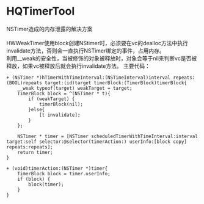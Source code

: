 # HQTimerTool
NSTimer造成的内存泄露的解决方案</br></br>
HWWeakTimer使用block创建NStimer时，必须要在vc的dealloc方法中执行invalidate方法，否则会一直执行NSTimer绑定的事件，占用内存。</br>
利用__weak的安全性，当被修饰的对象被释放时，对象会等于nil来判断vc是否被释放，如果vc被释放后就会执行invalidate方法。
主要代码：
```
+ (NSTimer *)hTimerWithTimeInterval:(NSTimeInterval)interval repeats:(BOOL)repeats target:(id)target timerBlock:(TimerBlock)timerBlock{
    __weak typeof(target) weakTarget = target;
    TimerBlock block = ^(NSTimer * t){
        if (weakTarget) {
            timerBlock(nil);
        }else{
            [t invalidate];
        }
    };
    
    NSTimer * timer = [NSTimer scheduledTimerWithTimeInterval:interval target:self selector:@selector(timerAction:) userInfo:[block copy] repeats:repeats];
    return timer;
}

+ (void)timerAction:(NSTimer *)timer{
    TimerBlock block = timer.userInfo;
    if (block) {
        block(timer);
    }
}

```
